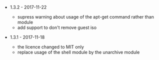 
- 1.3.2 - 2017-11-22
  - supress warning about usage of the apt-get command rather than module
  - add support to don't remove guest iso

- 1.3.1 - 2017-11-18
  - the licence changed to MIT only
  - replace usage of the shell module by the unarchive module
